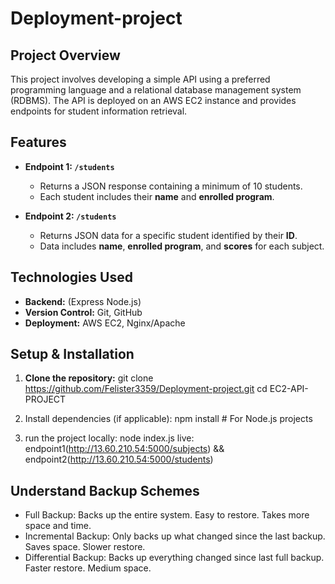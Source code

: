 # Deployment-project

## Project Overview

This project involves developing a simple API using a preferred programming language and a relational database management system (RDBMS). The API is deployed on an AWS EC2 instance and provides endpoints for student information retrieval.

## Features

- **Endpoint 1: `/students`**

  - Returns a JSON response containing a minimum of 10 students.
  - Each student includes their **name** and **enrolled program**.

- **Endpoint 2: `/students`**
  - Returns JSON data for a specific student identified by their **ID**.
  - Data includes **name**, **enrolled program**, and **scores** for each subject.

## Technologies Used

- **Backend:** (Express Node.js)
- **Version Control:** Git, GitHub
- **Deployment:** AWS EC2, Nginx/Apache

## Setup & Installation

1. **Clone the repository:**
   git clone https://github.com/Felister3359/Deployment-project.git
   cd EC2-API-PROJECT

2. Install dependencies (if applicable):
   npm install # For Node.js projects

3. run the project
   locally: node index.js
   live: endpoint1(http://13.60.210.54:5000/subjects) && endpoint2(http://13.60.210.54:5000/students)

## Understand Backup Schemes

- Full Backup: Backs up the entire system. Easy to restore. Takes more space and time.
- Incremental Backup: Only backs up what changed since the last backup. Saves space. Slower restore.
- Differential Backup: Backs up everything changed since last full backup. Faster restore. Medium space.
